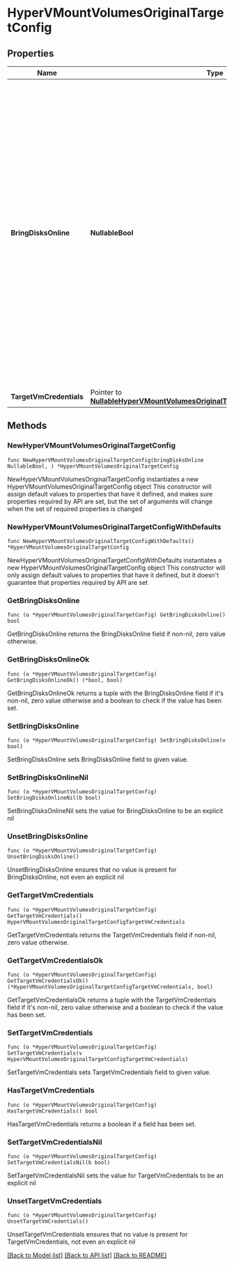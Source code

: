 # HyperVMountVolumesOriginalTargetConfig

## Properties

Name | Type | Description | Notes
------------ | ------------- | ------------- | -------------
**BringDisksOnline** | **NullableBool** | Specifies whether the volumes need to be online within the target environment after attaching the disks. For linux VMs, this should always be set to false because bring disks online is only supported for Windows VM. For Windows, this is optional. If this is set to true, HyperV Integration Services must be installed on the VM. | 
**TargetVmCredentials** | Pointer to [**NullableHyperVMountVolumesOriginalTargetConfigTargetVmCredentials**](HyperVMountVolumesOriginalTargetConfigTargetVmCredentials.md) |  | [optional] 

## Methods

### NewHyperVMountVolumesOriginalTargetConfig

`func NewHyperVMountVolumesOriginalTargetConfig(bringDisksOnline NullableBool, ) *HyperVMountVolumesOriginalTargetConfig`

NewHyperVMountVolumesOriginalTargetConfig instantiates a new HyperVMountVolumesOriginalTargetConfig object
This constructor will assign default values to properties that have it defined,
and makes sure properties required by API are set, but the set of arguments
will change when the set of required properties is changed

### NewHyperVMountVolumesOriginalTargetConfigWithDefaults

`func NewHyperVMountVolumesOriginalTargetConfigWithDefaults() *HyperVMountVolumesOriginalTargetConfig`

NewHyperVMountVolumesOriginalTargetConfigWithDefaults instantiates a new HyperVMountVolumesOriginalTargetConfig object
This constructor will only assign default values to properties that have it defined,
but it doesn't guarantee that properties required by API are set

### GetBringDisksOnline

`func (o *HyperVMountVolumesOriginalTargetConfig) GetBringDisksOnline() bool`

GetBringDisksOnline returns the BringDisksOnline field if non-nil, zero value otherwise.

### GetBringDisksOnlineOk

`func (o *HyperVMountVolumesOriginalTargetConfig) GetBringDisksOnlineOk() (*bool, bool)`

GetBringDisksOnlineOk returns a tuple with the BringDisksOnline field if it's non-nil, zero value otherwise
and a boolean to check if the value has been set.

### SetBringDisksOnline

`func (o *HyperVMountVolumesOriginalTargetConfig) SetBringDisksOnline(v bool)`

SetBringDisksOnline sets BringDisksOnline field to given value.


### SetBringDisksOnlineNil

`func (o *HyperVMountVolumesOriginalTargetConfig) SetBringDisksOnlineNil(b bool)`

 SetBringDisksOnlineNil sets the value for BringDisksOnline to be an explicit nil

### UnsetBringDisksOnline
`func (o *HyperVMountVolumesOriginalTargetConfig) UnsetBringDisksOnline()`

UnsetBringDisksOnline ensures that no value is present for BringDisksOnline, not even an explicit nil
### GetTargetVmCredentials

`func (o *HyperVMountVolumesOriginalTargetConfig) GetTargetVmCredentials() HyperVMountVolumesOriginalTargetConfigTargetVmCredentials`

GetTargetVmCredentials returns the TargetVmCredentials field if non-nil, zero value otherwise.

### GetTargetVmCredentialsOk

`func (o *HyperVMountVolumesOriginalTargetConfig) GetTargetVmCredentialsOk() (*HyperVMountVolumesOriginalTargetConfigTargetVmCredentials, bool)`

GetTargetVmCredentialsOk returns a tuple with the TargetVmCredentials field if it's non-nil, zero value otherwise
and a boolean to check if the value has been set.

### SetTargetVmCredentials

`func (o *HyperVMountVolumesOriginalTargetConfig) SetTargetVmCredentials(v HyperVMountVolumesOriginalTargetConfigTargetVmCredentials)`

SetTargetVmCredentials sets TargetVmCredentials field to given value.

### HasTargetVmCredentials

`func (o *HyperVMountVolumesOriginalTargetConfig) HasTargetVmCredentials() bool`

HasTargetVmCredentials returns a boolean if a field has been set.

### SetTargetVmCredentialsNil

`func (o *HyperVMountVolumesOriginalTargetConfig) SetTargetVmCredentialsNil(b bool)`

 SetTargetVmCredentialsNil sets the value for TargetVmCredentials to be an explicit nil

### UnsetTargetVmCredentials
`func (o *HyperVMountVolumesOriginalTargetConfig) UnsetTargetVmCredentials()`

UnsetTargetVmCredentials ensures that no value is present for TargetVmCredentials, not even an explicit nil

[[Back to Model list]](../README.md#documentation-for-models) [[Back to API list]](../README.md#documentation-for-api-endpoints) [[Back to README]](../README.md)



